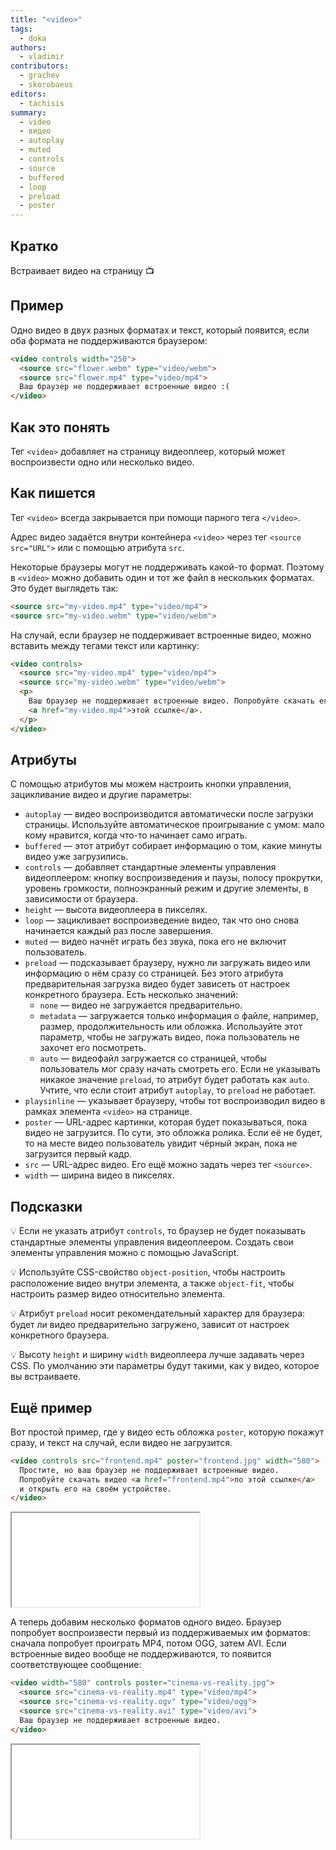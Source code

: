 ```yaml
---
title: "<video>"
tags:
  - doka
authors:
  - vladimir
contributors:
  - grachev
  - skorobaeus
editors:
  - tachisis
summary:
  - video
  - видео
  - autoplay
  - muted
  - controls
  - source
  - buffered
  - loop
  - preload
  - poster
---
```


## Кратко

Встраивает видео на страницу 📺

## Пример

Одно видео в двух разных форматах и текст, который появится, если оба формата не поддерживаются браузером:

```html
<video controls width="250">
  <source src="flower.webm" type="video/webm">
  <source src="flower.mp4" type="video/mp4">
  Ваш браузер не поддерживает встроенные видео :(
</video>
```

## Как это понять

Тег `<video>` добавляет на страницу видеоплеер, который может воспроизвести одно или несколько видео.

## Как пишется

Тег `<video>` всегда закрывается при помощи парного тега `</video>`.

Адрес видео задаётся внутри контейнера `<video>` через тег `<source src="URL">` или с помощью атрибута `src`.

Некоторые браузеры могут не поддерживать какой-то формат. Поэтому в `<video>` можно добавить один и тот же файл в нескольких форматах. Это будет выглядеть так:

```html
<source src="my-video.mp4" type="video/mp4">
<source src="my-video.webm" type="video/webm">
```

На случай, если браузер не поддерживает встроенные видео, можно вставить между тегами текст или картинку:

```html
<video controls>
  <source src="my-video.mp4" type="video/mp4">
  <source src="my-video.webm" type="video/webm">
  <p>
    Ваш браузер не поддерживает встроенные видео. Попробуйте скачать его по
    <a href="my-video.mp4">этой ссылке</a>.
  </p>
</video>
```

## Атрибуты

С помощью атрибутов мы можем настроить кнопки управления, зацикливание видео и другие параметры:

- `autoplay` — видео воспроизводится автоматически после загрузки страницы. Используйте автоматическое проигрывание с умом: мало кому нравится, когда что-то начинает само играть.
- `buffered` — этот атрибут собирает информацию о том, какие минуты видео уже загрузились.
- `controls` — добавляет стандартные элементы управления видеоплеером: кнопку воспроизведения и паузы, полосу прокрутки, уровень громкости, полноэкранный режим и другие элементы, в зависимости от браузера.
- `height` — высота видеоплеера в пикселях.
- `loop` — зацикливает воспроизведение видео, так что оно снова начинается каждый раз после завершения.
- `muted` — видео начнёт играть без звука, пока его не включит пользователь.
- `preload` — подсказывает браузеру, нужно ли загружать видео или информацию о нём сразу со страницей. Без этого атрибута предварительная загрузка видео будет зависеть от настроек конкретного браузера. Есть несколько значений:
  - `none` — видео не загружается предварительно.
  - `metadata` — загружается только информация о файле, например, размер, продолжительность или обложка. Используйте этот параметр, чтобы не загружать видео, пока пользователь не захочет его посмотреть.
  - `auto` — видеофайл загружается со страницей, чтобы пользователь мог сразу начать смотреть его. Если не указывать никакое значение `preload`, то атрибут будет работать как `auto`. Учтите, что если стоит атрибут `autoplay`, то `preload` не работает.
- `playsinline` — указывает браузеру, чтобы тот воспроизводил видео в рамках элемента `<video>` на странице.
- `poster` — URL-адрес картинки, которая будет показываться, пока видео не загрузится. По сути, это обложка ролика. Если её не будет, то на месте видео пользователь увидит чёрный экран, пока не загрузится первый кадр.
- `src` — URL-адрес видео. Его ещё можно задать через тег `<source>`.
- `width` — ширина видео в пикселях.

## Подсказки

💡 Если не указать атрибут `controls`, то браузер не будет показывать стандартные элементы управления видеоплеером. Создать свои элементы управления можно с помощью JavaScript.

💡 Используйте CSS-свойство `object-position`, чтобы настроить расположение видео внутри элемента, а также `object-fit`, чтобы настроить размер видео относительно элемента.

💡 Атрибут `preload` носит рекомендательный характер для браузера: будет ли видео предварительно загружено, зависит от настроек конкретного браузера.

💡 Высоту `height` и ширину `width` видеоплеера лучше задавать через CSS. По умолчанию эти параметры будут такими, как у видео, которое вы встраиваете.

## Ещё пример

Вот простой пример, где у видео есть обложка `poster`, которую покажут сразу, и текст на случай, если видео не загрузится.

```html
<video controls src="frontend.mp4" poster="frontend.jpg" width="580">
  Простите, но ваш браузер не поддерживает встроенные видео.
  Попробуйте скачать видео <a href="frontend.mp4">по этой ссылке</a>
  и открыть его на своём устройстве.
</video>
```

<iframe title="Видео с обложкой" src="demos/poster.html"></iframe>

А теперь добавим несколько форматов одного видео. Браузер попробует воспроизвести первый из поддерживаемых им форматов: сначала попробует проиграть MP4, потом OGG, затем AVI. Если встроенные видео вообще не поддерживаются, то появится соответствующее сообщение:

```html
<video width="580" controls poster="cinema-vs-reality.jpg">
  <source src="cinema-vs-reality.mp4" type="video/mp4">
  <source src="cinema-vs-reality.ogv" type="video/ogg">
  <source src="cinema-vs-reality.avi" type="video/avi">
  Ваш браузер не поддерживает встроенные видео.
</video>
```

<iframe title="Видео разных форматов" src="demos/formats.html"></iframe>
